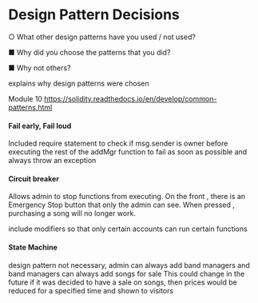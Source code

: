
# Design Pattern Decisions

○          What other design patterns have you used / not used?

■          Why did you choose the patterns that you did?

■          Why not others?

explains why design patterns were chosen

Module 10 https://solidity.readthedocs.io/en/develop/common-patterns.html

#### Fail early, Fail loud 
Included require statement to check if msg.sender is owner before executing the rest of the addMgr function
to fail as soon as possible and always throw an exception


#### Circuit breaker
Allows admin to stop functions from executing. On the front , there is an Emergency Stop button that only the admin can see. When pressed , purchasing a song will no longer work.

include modifiers so that only certain accounts can run certain functions

#### State Machine 
design pattern not necessary, admin can always add band managers and band managers can always add songs for sale
This could change in the future if it was decided to have a sale on songs, then prices would be reduced for a specified time and shown to visitors
